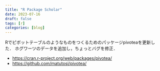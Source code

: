```yaml
---
title: "R Package Scholar"
date: 2023-07-16
draft: false
tags: [r]
categories: [blog]
---
```



Rでピボットテーブルのようなものをつくるためのパッケージpivoteaを更新した．
ホグワーツのデータを追加し，ちょっとバグを修正．

- https://cran.r-project.org/web/packages/pivotea/
- https://github.com/matutosi/pivotea/
